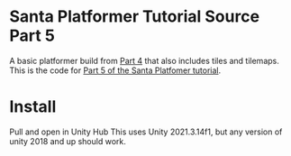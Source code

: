 # Santa Platformer Tutorial Source Part 5
A basic platformer build from [Part 4](https://github.com/cltran86/Santa-Platformer-Part-4) that also includes tiles and tilemaps.
This is the code for [Part 5 of the Santa Platfomer tutorial](https://youtu.be/PRhovFi0O8E).

# Install
Pull and open in Unity Hub
This uses Unity 2021.3.14f1, but any version of unity 2018 and up should work.
